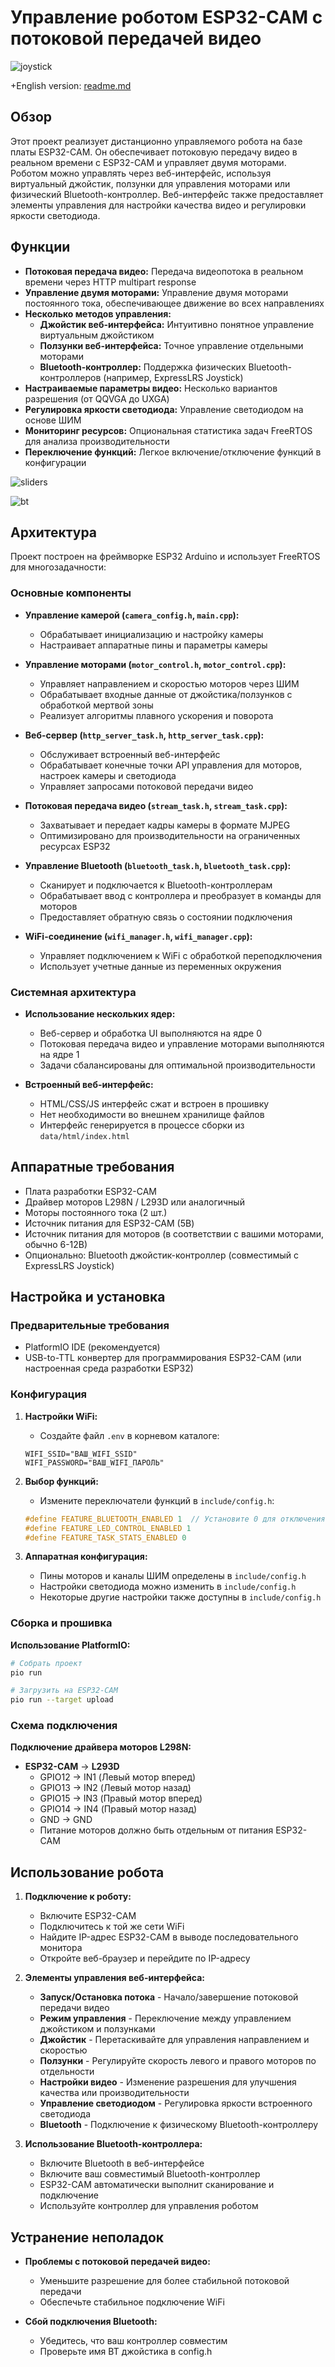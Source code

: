 # Управление роботом ESP32-CAM с потоковой передачей видео

![joystick](screenshots/joystick.png)

+English version: [readme.md](readme.md)

## Обзор

Этот проект реализует дистанционно управляемого робота на базе платы ESP32-CAM. Он обеспечивает потоковую передачу видео в реальном времени с ESP32-CAM и управляет двумя моторами. Роботом можно управлять через веб-интерфейс, используя виртуальный джойстик, ползунки для управления моторами или физический Bluetooth-контроллер. Веб-интерфейс также предоставляет элементы управления для настройки качества видео и регулировки яркости светодиода.

## Функции

* **Потоковая передача видео:** Передача видеопотока в реальном времени через HTTP multipart response
* **Управление двумя моторами:** Управление двумя моторами постоянного тока, обеспечивающее движение во всех направлениях
* **Несколько методов управления:**
  * **Джойстик веб-интерфейса:** Интуитивно понятное управление виртуальным джойстиком
  * **Ползунки веб-интерфейса:** Точное управление отдельными моторами
  * **Bluetooth-контроллер:** Поддержка физических Bluetooth-контроллеров (например, ExpressLRS Joystick)
* **Настраиваемые параметры видео:** Несколько вариантов разрешения (от QQVGA до UXGA)
* **Регулировка яркости светодиода:** Управление светодиодом на основе ШИМ
* **Мониторинг ресурсов:** Опциональная статистика задач FreeRTOS для анализа производительности
* **Переключение функций:** Легкое включение/отключение функций в конфигурации

![sliders](/home/ubuntu/Arduino/ESP32-CAM_caretaker/screenshots/sliders.png)

![bt](/home/ubuntu/Arduino/ESP32-CAM_caretaker/screenshots/bt.png)

## Архитектура

Проект построен на фреймворке ESP32 Arduino и использует FreeRTOS для многозадачности:

### Основные компоненты

* **Управление камерой (`camera_config.h`, `main.cpp`):**
  * Обрабатывает инициализацию и настройку камеры
  * Настраивает аппаратные пины и параметры камеры

* **Управление моторами (`motor_control.h`, `motor_control.cpp`):**
  * Управляет направлением и скоростью моторов через ШИМ
  * Обрабатывает входные данные от джойстика/ползунков с обработкой мертвой зоны
  * Реализует алгоритмы плавного ускорения и поворота

* **Веб-сервер (`http_server_task.h`, `http_server_task.cpp`):**
  * Обслуживает встроенный веб-интерфейс
  * Обрабатывает конечные точки API управления для моторов, настроек камеры и светодиода
  * Управляет запросами потоковой передачи видео

* **Потоковая передача видео (`stream_task.h`, `stream_task.cpp`):**
  * Захватывает и передает кадры камеры в формате MJPEG
  * Оптимизировано для производительности на ограниченных ресурсах ESP32

* **Управление Bluetooth (`bluetooth_task.h`, `bluetooth_task.cpp`):**
  * Сканирует и подключается к Bluetooth-контроллерам
  * Обрабатывает ввод с контроллера и преобразует в команды для моторов
  * Предоставляет обратную связь о состоянии подключения

* **WiFi-соединение (`wifi_manager.h`, `wifi_manager.cpp`):**
  * Управляет подключением к WiFi с обработкой переподключения
  * Использует учетные данные из переменных окружения

### Системная архитектура

* **Использование нескольких ядер:**
  * Веб-сервер и обработка UI выполняются на ядре 0
  * Потоковая передача видео и управление моторами выполняются на ядре 1
  * Задачи сбалансированы для оптимальной производительности

* **Встроенный веб-интерфейс:**
  * HTML/CSS/JS интерфейс сжат и встроен в прошивку
  * Нет необходимости во внешнем хранилище файлов
  * Интерфейс генерируется в процессе сборки из `data/html/index.html`

## Аппаратные требования

* Плата разработки ESP32-CAM
* Драйвер моторов L298N / L293D или аналогичный
* Моторы постоянного тока (2 шт.)
* Источник питания для ESP32-CAM (5В)
* Источник питания для моторов (в соответствии с вашими моторами, обычно 6-12В)
* Опционально: Bluetooth джойстик-контроллер (совместимый с ExpressLRS Joystick)

## Настройка и установка

### Предварительные требования

* PlatformIO IDE (рекомендуется)
* USB-to-TTL конвертер для программирования ESP32-CAM (или настроенная среда разработки ESP32)

### Конфигурация

1. **Настройки WiFi:**
   * Создайте файл `.env` в корневом каталоге:
   ```
   WIFI_SSID="ВАШ_WIFI_SSID"
   WIFI_PASSWORD="ВАШ_WIFI_ПАРОЛЬ"
   ```

2. **Выбор функций:**
   * Измените переключатели функций в `include/config.h`:
   ```cpp
   #define FEATURE_BLUETOOTH_ENABLED 1  // Установите 0 для отключения
   #define FEATURE_LED_CONTROL_ENABLED 1
   #define FEATURE_TASK_STATS_ENABLED 0
   ```

3. **Аппаратная конфигурация:**
   * Пины моторов и каналы ШИМ определены в `include/config.h`
   * Настройки светодиода можно изменить в `include/config.h`
   * Некоторые другие настройки также доступны в `include/config.h`

### Сборка и прошивка

**Использование PlatformIO:**
```bash
# Собрать проект
pio run

# Загрузить на ESP32-CAM
pio run --target upload
```

### Схема подключения

**Подключение драйвера моторов L298N:**
* **ESP32-CAM** → **L293D**
  * GPIO12 → IN1 (Левый мотор вперед)
  * GPIO13 → IN2 (Левый мотор назад)
  * GPIO15 → IN3 (Правый мотор вперед)
  * GPIO14 → IN4 (Правый мотор назад)
  * GND → GND
  * Питание моторов должно быть отдельным от питания ESP32-CAM

## Использование робота

1. **Подключение к роботу:**
   * Включите ESP32-CAM
   * Подключитесь к той же сети WiFi
   * Найдите IP-адрес ESP32-CAM в выводе последовательного монитора
   * Откройте веб-браузер и перейдите по IP-адресу

2. **Элементы управления веб-интерфейса:**
   * **Запуск/Остановка потока** - Начало/завершение потоковой передачи видео
   * **Режим управления** - Переключение между управлением джойстиком и ползунками
   * **Джойстик** - Перетаскивайте для управления направлением и скоростью
   * **Ползунки** - Регулируйте скорость левого и правого моторов по отдельности
   * **Настройки видео** - Изменение разрешения для улучшения качества или производительности
   * **Управление светодиодом** - Регулировка яркости встроенного светодиода
   * **Bluetooth** - Подключение к физическому Bluetooth-контроллеру

3. **Использование Bluetooth-контроллера:**
   * Включите Bluetooth в веб-интерфейсе
   * Включите ваш совместимый Bluetooth-контроллер
   * ESP32-CAM автоматически выполнит сканирование и подключение
   * Используйте контроллер для управления роботом

## Устранение неполадок

* **Проблемы с потоковой передачей видео:**
  * Уменьшите разрешение для более стабильной потоковой передачи
  * Обеспечьте стабильное подключение WiFi

* **Сбой подключения Bluetooth:**
  * Убедитесь, что ваш контроллер совместим
  * Проверьте имя BT джойстика в config.h 